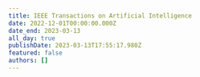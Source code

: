 ```yaml
---
title: IEEE Transactions on Artificial Intelligence
date: 2022-12-01T00:00:00.000Z
date_end: 2023-03-13
all_day: true
publishDate: 2023-03-13T17:55:17.980Z
featured: false
authors: []
---
```

